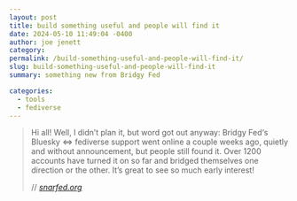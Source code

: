 ```yaml
---
layout: post
title: build something useful and people will find it
date: 2024-05-10 11:49:04 -0400
author: joe jenett
category: 
permalink: /build-something-useful-and-people-will-find-it/
slug: build-something-useful-and-people-will-find-it
summary: something new from Bridgy Fed

categories:
  - tools
  - fediverse
---
```

<blockquote class="quoteback" data-title="" data-author="//Ryan Barrett" data-avatar="https://snarfed.org/ryan_profile_medium.jpg" cite="https://snarfed.org/2024-05-04_52915">
	<p>
		Hi all! Well, I didn’t plan it, but word got out anyway: Bridgy Fed‘s Bluesky <=> fediverse support went online a couple weeks ago, quietly and without announcement, but people still found it. Over 1200 accounts have turned it on so far and bridged themselves one direction or the other. It’s great to see so much early interest!
	</p>
	<footer>
		// 
		<cite>
			<a href="https://snarfed.org/2024-05-04_52915">snarfed.org</a>
		</cite>
	</footer>
</blockquote>
<a style="display:none;" href="https://brid.gy/publish/mastodon"><small>(cross-posted to mastodon)</small></a>